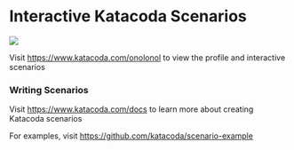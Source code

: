 # Interactive Katacoda Scenarios

[![](http://shields.katacoda.com/katacoda/onolonol/count.svg)](https://www.katacoda.com/onolonol "Get your profile on Katacoda.com")

Visit https://www.katacoda.com/onolonol to view the profile and interactive scenarios

### Writing Scenarios
Visit https://www.katacoda.com/docs to learn more about creating Katacoda scenarios

For examples, visit https://github.com/katacoda/scenario-example
